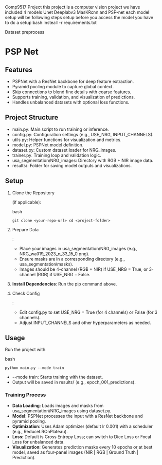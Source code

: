 Comp9517 Project
this project is a computer vision project we have included 4 models Unet Deeplabv3 MasKRcnn and PSP-net each model setup will be following steps 
setup
before you access the model you have to do a setup 
bash 
insteall -r requirements.txt

Dataset preprocess


# PSP Net
## Features

- PSPNet with a ResNet backbone for deep feature extraction.
- Pyramid pooling module to capture global context.
- Skip connections to blend fine details with coarse features.
- Supports training, validation, and visualization of predictions.
- Handles unbalanced datasets with optional loss functions.


## Project Structure

- main.py: Main script to run training or inference.
- config.py: Configuration settings (e.g., USE_NRG, INPUT_CHANNELS).
- utils.py: Helper functions for visualization and metrics.
- model.py: PSPNet model definition.
- dataset.py: Custom dataset loader for NRG_images.
- trainer.py: Training loop and validation logic.
- usa_segmentation\NRG_images: Directory with RGB + NIR image data.
- results/: Folder for saving model outputs and visualizations.

## Setup

1. Clone the Repository

    (if applicable):

   bash

   `git clone <your-repo-url> cd <project-folder>`

2. Prepare Data

   :

   - Place your images in usa_segmentation\NRG_images (e.g., NRG_wa019_2023_n_33_15_0.png).
   - Ensure masks are in a corresponding directory (e.g., usa_segmentation\masks).
   - Images should be 4-channel (RGB + NIR) if USE_NRG = True, or 3-channel (RGB) if USE_NRG = False.

3. **Install Dependencies**: Run the pip command above.

4. Check Config

   :

   - Edit config.py to set USE_NRG = True (for 4 channels) or False (for 3 channels).
   - Adjust INPUT_CHANNELS and other hyperparameters as needed.

## Usage

Run the project with:

bash

```
python main.py --mode train
```

- --mode train: Starts training with the dataset.
- Output will be saved in results/ (e.g., epoch_001_predictions).

### Training Process

- **Data Loading**: Loads images and masks from usa_segmentation\NRG_images using dataset.py.
- **Model**: PSPNet processes the input with a ResNet backbone and pyramid pooling.
- **Optimization**: Uses Adam optimizer (default lr 0.001) with a scheduler (e.g., ReduceLROnPlateau).
- **Loss**: Default is Cross Entropy Loss; can switch to Dice Loss or Focal Loss for unbalanced data.
- **Visualization**: Generates prediction masks every 10 epochs or at best model, saved as four-panel images (NIR | RGB | Ground Truth | Prediction).



